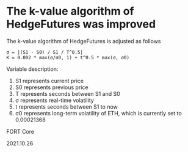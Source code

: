 # The k-value algorithm of HedgeFutures was improved

The k-value algorithm of HedgeFutures is adjusted as follows

	σ = |(S1 - S0) / S1 / T^0.5|
	K = 0.002 * max(σ/σ0, 1) + t^0.5 * max(σ, σ0)
	
Variable description:
1. S1 represents current price
2. S0 represents previous price
3. T represents seconds between S1 and S0
4. σ represents real-time volatility
5. t represents seconds between S1 to now
6. σ0 represents long-term volatility of ETH, which is currently set to 0.00021368
	
FORT Core

2021.10.26
